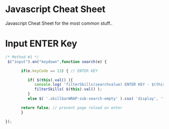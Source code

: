 # Javascript Cheat Sheet
Javascript Cheat Sheet for the most common stuff..

# Input ENTER Key
```javascript
/* Method #1 */
 $("input").on("keydown",function search(e) {

       if(e.keyCode == 13) { // ENTER KEY

          if( $(this).val() ){
             console.log( 'filterSkills(searchvalue) ENTER KEY - $(this).val(): ' + $(this).val() );
             filterSkills( $(this).val() );
          }
          else $( '.skillbarWRAP-sub-search-empty' ).css( 'display', 'flex' );

       return false; // prevent page reload on enter
       } 

});
```  

